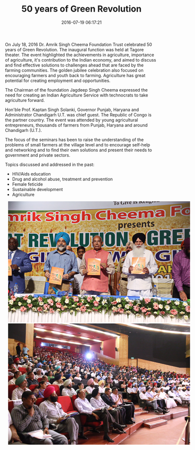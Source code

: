 ﻿---
layout: post
title:  50 years of Green Revolution
date:   2016-07-19 06:17:21
category: News
---
On July 18, 2016 Dr. Amrik Singh Cheema Foundation Trust celebrated 50 years of Green Revolution. The inaugural function was held at Tagore theater. The event highlighted the achievements in agriculture, importance of agriculture, it's contribution to the Indian economy, and aimed to discuss and find effective solutions to challenges ahead that are faced by the farming communities. The golden jubilee celebration also focused on encouraging farmers and youth back to farming. Agriculture has great potential for creating employment and opportunities.

The Chairman of the foundation Jagdeep Singh Cheema expressed the need for creating an Indian Agriculture Service with technocrats to take agriculture forward.

Hon'ble Prof. Kaptan Singh Solanki, Governor Punjab, Haryana and Administrator Chandigarh U.T. was chief guest. The Republic of Congo is the partner country. The event was attended by young agricultural entrepreneurs, thousands of farmers from Punjab, Haryana and around Chandigarh (U.T.).

The focus of the seminars has been to raise the understanding of the problems of small farmers at the village level and to encourage self-help and networking and to find their own solutions and present their needs to government and private sectors.

Topics discussed and addressed in the past:

* HIV/Aids education
* Drug and alcohol abuse, treatment and prevention
* Female feticide
* Sustainable development
* Agriculture

<div class="thumb">
<div class="thumbinner Tleft" style="width: 600px; margin: 0 10px;">
<img style="width: 600px;" src="/images/img_3725.jpg" alt="">
</div>
</div>

<div class="thumb">
<div class="thumbinner Tleft" style="width: 600px; margin: 0 10px;">
<img style="width: 600px;" src="/images/img_3724.jpg" alt="">
</div>
</div>
